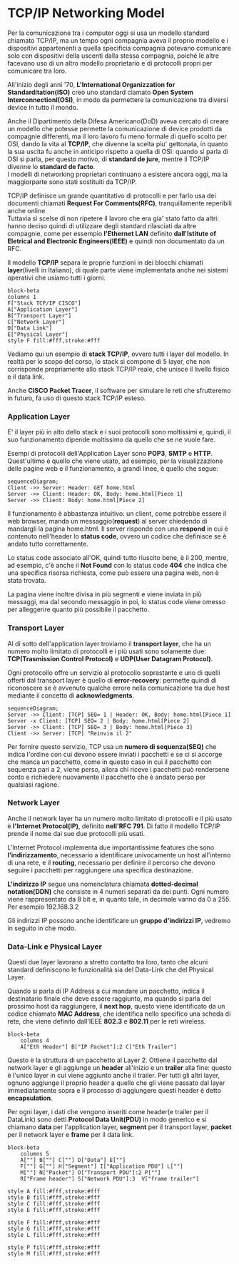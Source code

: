 # TCP/IP Networking Model
Per la comunicazione tra i computer oggi si usa un modello standard chiamato
TCP/IP, ma un tempo ogni compagnia aveva il proprio modello e i dispositivi
appartenenti a quella specificia compagnia potevano comunicare solo con 
dispositivi della uscenti dalla stessa compagnia, poiché le altre facevano
uso di un altro modello proprietario e di protocolli propri per comunicare
tra loro.

All'inizio degli anni '70, **L'International Organizzation for Standarditation(ISO)**
creò uno standard ciamato **Open System InterconnectionI(OSI)**, in modo da 
permettere la comunicazione tra diversi device in tutto il mondo.

Anche il Dipartimento della Difesa Americano(DoD) aveva cercato di creare un
modello che potesse permette la comunicazione di device prodotti da compagnie
differenti, ma il loro lavoro fu meno formale di quello scolto per OSI, dando la
vita al **TCP/IP**, che divenne la scelta piu' gettonata, in quanto la sua uscita
fu anche in anticipo rispetto a quella di OSI: quando si parla di OSI si parla,
per questo motivo, di **standard de jure**, mentre il TCP/IP divenne lo 
**standard de facto**. <br>
I modelli di networking proprietari continuano a esistere ancora oggi, ma la
maggiorparte sono stati sostituiti da TCP/IP.

TCP/IP definisce un grande quantitativo di protocolli e per farlo usa dei 
documenti chiamati **Request For Comments(RFC)**, tranquillamente reperibili
anche online. <br>
Tuttavia si scelse di non ripetere il lavoro che era gia' stato fatto da altri:
hanno deciso quindi di utilizzare degli standard rilasciati da altre compagnie,
come per essempio **l'Ethernet LAN** definito **dall'Istitute of Eletrical and
Electronic Engineers(IEEE)** e quindi non documentato da un RFC.

Il modello **TCP/IP** separa le proprie funzioni in dei blocchi chiamati **layer**(livelli in Italiano), di quale parte viene implementata anche nei sistemi operativi che usiamo tutti i giorni.

```mermaid
block-beta
columns 1
F["Stack TCP/IP CISCO"]
A["Application Layer"] 
B["Transport Layer"] 
C["Network Layer"] 
D["Data Link"] 
E["Physical Layer"]
style F fill:#fff,stroke:#fff
```

Vediamo qui un esempio di **stack TCP/IP**, ovvero tutti i layer del modello. In realtà per lo scopo del corso, lo stack si compone di 5 layer, che non corrisponde propriamente allo stack TCP/IP reale, che unisce il livello fisico e il data link.

Anche **CISCO Packet Tracer**, il software per simulare le reti che sfrutteremo in futuro, fa uso di questo stack TCP/IP esteso.

### Application Layer

E' il layer più in alto dello stack e i suoi protocolli sono moltissimi e, quindi, il suo funzionamento dipende moltissimo da quello che se ne vuole fare.

Esempi di protocolli dell'Application Layer sono **POP3**, **SMTP** e **HTTP**. Quest'ultimo è quello che viene usato, ad esempio, per la visualizzazione delle pagine web e il funzionamento, a grandi linee, è quello che segue:

```mermaid
sequenceDiagram;
Client ->> Server: Header: GET home.html
Server ->> Client: Header: OK, Body: home.html[Piece 1]
Server ->> Client: Body: home.html[Piece 2]
```

Il funzionamento è abbastanza intuitivo: un client, come potrebbe essere il web browser, manda un messaggio(**request**) al server chiedendo di mandargli la pagina home.html. Il server risponde con una **respond** in cui è contenuto nell'header lo **status code**, ovvero un codice che definisce se è andato tutto correttamente.

Lo status code associato all'OK, quindi tutto riuscito bene, è il 200, mentre, ad esempio, c'è anche il **Not Found** con lo status code **404** che indica che una specifica risorsa richiesta, come può essere una pagina web, non è stata trovata.

La pagina viene inoltre divisa in più segmenti e viene inviata in più messaggi, ma dal secondo messaggio in poi, lo status code viene omesso per alleggerire quanto più possibile il pacchetto.

### Transport Layer

Al di sotto dell'application layer troviamo il **transport layer**, che ha un numero molto limitato di protocolli e i più usati sono solamente due: **TCP(Trasmission Control Protocol)** e **UDP(User Datagram Protocol)**.

Ogni protocollo offre un servizio al protocollo soprastante e uno di quelli offerti dal transport layer è quello di **error-recovery**: permette quindi di riconoscere se è avvenuto qualche errore nella comunicazione tra due host mediante il concetto di **acknowledgments**.

```mermaid
sequenceDiagram;
Server ->> Client: [TCP] SEQ= 1 | Header: OK, Body: home.html[Piece 1]
Server -x Client: [TCP] SEQ= 2 | Body: home.html[Piece 2]
Server ->> Client: [TCP] SEQ= 3 | Body: home.html[Piece 3]
Client ->> Server: [TCP] "Reinvia il 2"
```

Per fornire questo servizio, TCP usa un **numero di sequenza(SEQ)** che indica l'ordine con cui devono essere inviati i pacchetti e se ci si accorge che manca un pacchetto, come in questo caso in cui il pacchetto con sequenza pari a 2, viene perso, allora chi riceve i pacchetti può rendersene conto e richiedere nuovamente il pacchetto che è andato perso per qualsiasi ragione.

### Network Layer

Anche il network layer ha un numero molto limitato di protocolli e il più usato è **l'Internet Protocol(IP)**, definito **nell'RFC 791**. Di fatto il modello TCP/IP prende il nome dai sue due protocolli più usati.

L'Internet Protocol implementa due importantissime features che sono **l'indirizzamento**, necessario a identificare univocamente un host all'interno di una rete, e il **routing**, necessario per definire il percorso che devono seguire i pacchetti per raggiungere una specifica destinazione.

**L'indirizzo IP** segue una nomenclatura chiamata **dotted-decimal notation(DDN)** che consiste in 4 numeri separati da dei punti. Ogni numero viene rappresentato da 8 bit e, in quanto tale, in decimale vanno da 0 a 255. Per esempio 192.168.3.2

Gli indirizzi IP possono anche identificare un **gruppo d'indirizzi IP**, vedremo in seguito in che modo.

### Data-Link e Physical Layer

Questi due layer lavorano a stretto contatto tra loro, tanto che alcuni standard definiscono le funzionalità sia del Data-Link che del Physical Layer.

Quando si parla di IP Address a cui mandare un pacchetto, indica il destinatario finale che deve essere raggiunto, ma quando si parla del prossimo host da raggiungere, il **next hop**, questo viene identificato da un codice chiamato **MAC Address**, che identifica nello specifico una scheda di rete, che viene definito dall'IEEE **802.3** e **802.11** per le reti wireless.

```mermaid
block-beta
    columns 4
    A["Eth Header"] B["IP Packet"]:2 C["Eth Trailer"]
```

Questo è la struttura di un pacchetto al Layer 2. Ottiene il pacchetto dal network layer e gli aggiunge un **header** all'inizio e un **trailer** alla fine: questo è l'unico layer in cui viene aggiunto anche il trailer. Per tutti gli altri layer, ognuno aggiunge il proprio header a quello che gli viene passato dal layer immediatamente sopra e il processo di aggiungere questi header è detto **encapsulation**.

Per ogni layer, i dati che vengono inseriti come header(e trailer per il DataLink) sono detti **Protocol Data Unit(PDU)** in modo generico e si chiamano **data** per l'application layer, **segment** per il transport layer, **packet** per il network layer e **frame** per il data link.

```mermaid
block-beta
	columns 5
	A["‎"] B["‎"] C["‎"] D["Data"] E["‎"]
	F["‎"] G["‎"] H["Segment"] I["Application PDU"] L["‎"]
	M["‎"] N["Packet"] O["Transport PDU"]:2 P["‎"]
	R["Frame header"] S["Network PDU"]:3  V["frame trailer"]
	
style A fill:#fff,stroke:#fff
style B fill:#fff,stroke:#fff
style C fill:#fff,stroke:#fff
style E fill:#fff,stroke:#fff

style F fill:#fff,stroke:#fff
style G fill:#fff,stroke:#fff
style L fill:#fff,stroke:#fff

style P fill:#fff,stroke:#fff
style M fill:#fff,stroke:#fff
```









